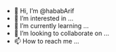 - 👋 Hi, I’m @hababArif
- 👀 I’m interested in ...
- 🌱 I’m currently learning ...
- 💞️ I’m looking to collaborate on ...
- 📫 How to reach me ...

<!---
hababArif/hababArif is a ✨ special ✨ repository because its `README.md` (this file) appears on your GitHub profile.
You can click the Preview link to take a look at your changes.
--->
